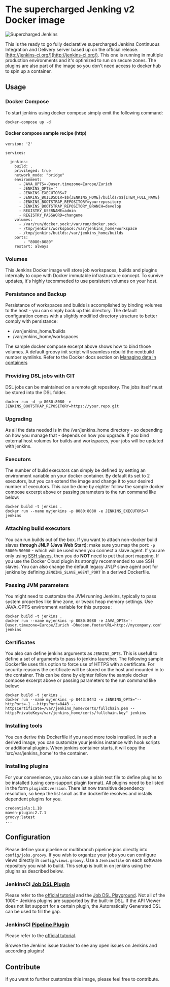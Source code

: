 # The supercharged Jenking v2 Docker image

![Supercharged Jenkins](https://github.com/flavioaiello/jenkins-dsl/blob/develop/superhero.png)

This is the ready to go fully declarative supercharged Jenkins Continuous Integration and Delivery server based up on the official release. [http://jenkins-ci.org/](http://jenkins-ci.org/). This one is running in multiple production environments and it's optimized to run on secure zones. The plugins are also part of the image so you don't need access to docker hub to spin up a container.

## Usage

### Docker Compose
To start jenkins using docker compose simply emit the following command:
```
docker-compose up -d
```

#### Docker compose sample recipe (http)

```
version: '2'

services:

  jenkins:
    build: .
    privileged: true
    network_mode: "bridge"
    environment:
      - JAVA_OPTS=-Duser.timezone=Europe/Zurich
      - JENKINS_OPTS=''
      - JENKINS_EXECUTORS=7
      - JENKINS_BUILDSDIR=$${JENKINS_HOME}/builds/$${ITEM_FULL_NAME}
      - JENKINS_BOOTSTRAP_REPOSITORY=yourrepository
      - JENKINS_BOOTSTRAP_REPOSITORY_BRANCH=develop
      - REGISTRY_USERNAME=admin
      - REGISTRY_PASSWORD=changeme
    volumes:
      - /var/run/docker.sock:/var/run/docker.sock
      - /tmp/jenkins/workspace:/var/jenkins_home/workspace
      - /tmp/jenkins/builds:/var/jenkins_home/builds
    ports:
        - "8080:8080"
    restart: always
```

### Volumes
This Jenkins Docker image  will store job workspaces, builds and plugins internally to cope with Docker immutable infrastructure concept. To survive updates, it's highly tecommeded to use persistent volumes on your host. 

### Persistance and Backup
Persistance of workspaces and builds is accomplished by binding volumes to the host - you can simply back up this directory. The default configuration comes with a slightly modified directory structure to better comply with persistance:
* /var/jenkins_home/builds
* /var/jenkins_home/workspaces

The sample docker compose excerpt above shows how to bind those volumes. A default groovy init script will seamless rebuild the nextbuild number symlinks.
Refer to the Docker docs section on [Managing data in containers](https://docs.docker.com/userguide/dockervolumes/)

### Providing DSL jobs with GIT
DSL jobs can be maintained on a remote git repository. The jobs itself must be stored into the DSL folder. 

```
docker run -d -p 8080:8080 -e JENKINS_BOOTSTRAP_REPOSITORY=https://your.repo.git
```

### Upgrading
As all the data needed is in the /var/jenkins_home directory - so depending on how you manage that - depends on how you upgrade. If you bind external host volumes for builds and workspaces, your jobs will be updated with jenkins. 

### Executors
The number of build executors can simply be defined by setting an environment variable on your docker container. By default its set to 2 executors, but you can extend the image and change it to your desired number of executors. This can be done by eighter follow the sample docker compose excerpt above or passing parameters to the run command like below:

```
docker build -t jenkins .
docker run --name myjenkins -p 8080:8080 -e JENKINS_EXECUTORS=7 jenkins
```

### Attaching build executors
You can run builds out of the box. If you want to attach non-docker build slaves **through JNLP (Java Web Start)**: make sure you map the port: ```-p 50000:50000``` - which will be used when you connect a slave agent. If you are only using [SSH slaves](https://wiki.jenkins-ci.org/display/JENKINS/SSH+Slaves+plugin), then you do **NOT** need to put that port mapping. If you use the Docker Cloud plugin its strongly recommended to use SSH slaves.
You can also change the default legacy JNLP slave agent port for jenkins by defining `JENKINS_SLAVE_AGENT_PORT` in a derived Dockerfile.

### Passing JVM parameters
You might need to customize the JVM running Jenkins, typically to pass system properties like time zone, or tweak heap memory settings. Use JAVA_OPTS environment
variable for this purpose :

```
docker build -t jenkins .
docker run --name myjenkins -p 8080:8080 -e JAVA_OPTS='-Duser.timezone=Europe/Zurich -Dhudson.footerURL=http://mycompany.com' jenkins
```

### Certificates
You also can define jenkins arguments as `JENKINS_OPTS`. This is usefull to define a set of arguments to pass to jenkins launcher. The following sample Dockerfile uses this option to force use of HTTPS with a certificate. For security reasons the certificate will be stored on the host and mounted in to the container. This can be done by eighter follow the sample docker compose excerpt above or passing parameters to the run command like below:

```
docker build -t jenkins .
docker run --name myjenkins -p 8443:8443 -e JENKINS_OPTS="--httpPort=-1 --httpsPort=8443 --httpsCertificate=/var/jenkins_home/certs/fullchain.pem --httpsPrivateKey=/var/jenkins_home/certs/fullchain.key" jenkins
```

### Installing tools
You can derive this Dockerfile if you need more tools installed. In such a derived image, you can customize your jenkins instance with hook scripts or additional plugins. When jenkins container starts, it will copy the 'src/var/jenkins_home' to the container. 

### Installing plugins
For your convenience, you also can use a plain text file to define plugins to be installed (using core-support plugin format). All plugins need to be listed in the form `pluginID:version`. There ist now transitive dependency resolution, so keep the list small as the dockerfile resolves and installs dependent plugins for you.
```
credentials:1.18
maven-plugin:2.7.1
groovy:latest
...
```

## Configuration
Please define your pipeline or multibranch pipeline jobs directly into `config/jobs.groovy`. If you wish to organize your jobs you can configure views directly in `config/views.groovy`. Use a `Jenkinsfile` on each software repository you wish to build. This setup is built in on jenkins using the plugins as described below.

### JenkinsCI [Job DSL Plugin](https://wiki.jenkins-ci.org/display/JENKINS/Job+DSL+Plugin)
Please refer to the [official tutorial](https://github.com/jenkinsci/job-dsl-plugin/wiki) and the [Job DSL Playground](http://job-dsl.herokuapp.com/). Not all of the 1000+ Jenkins plugins are supported by the built-in DSL. If the API Viewer does not list support for a certain plugin, the Automatically Generated DSL can be used to fill the gap.

### JenkinsCI [Pipeline Plugin](https://wiki.jenkins-ci.org/display/JENKINS/Pipeline+Plugin)
Please refer to the [official tutorial](https://github.com/jenkinsci/pipeline-plugin/blob/master/TUTORIAL.md).

Browse the Jenkins issue tracker to see any open issues on Jenkins and according plugins!

## Contribute
If you want to further customize this image, please feel free to contribute.
